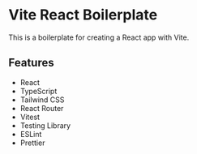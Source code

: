 # Vite React Boilerplate

This is a boilerplate for creating a React app with Vite.

## Features

- React
- TypeScript
- Tailwind CSS
- React Router
- Vitest
- Testing Library
- ESLint
- Prettier
